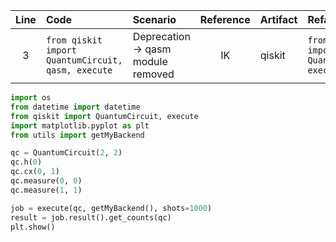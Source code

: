 | Line | Code | Scenario | Reference | Artifact | Refactoring |
| :--: | :--- | :------- | :-------: | :------- | :---------- |
| 3 | `from qiskit import QuantumCircuit, qasm, execute` | Deprecation -> qasm module removed | IK | qiskit | `from qiskit import QuantumCircuit, execute` |

```python
import os
from datetime import datetime
from qiskit import QuantumCircuit, execute
import matplotlib.pyplot as plt
from utils import getMyBackend

qc = QuantumCircuit(2, 2)
qc.h(0)
qc.cx(0, 1)
qc.measure(0, 0)
qc.measure(1, 1)

job = execute(qc, getMyBackend(), shots=1000)
result = job.result().get_counts(qc)
plt.show()
```

